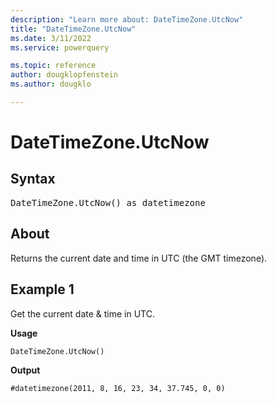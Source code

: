 ```yaml
---
description: "Learn more about: DateTimeZone.UtcNow"
title: "DateTimeZone.UtcNow"
ms.date: 3/11/2022
ms.service: powerquery

ms.topic: reference
author: dougklopfenstein
ms.author: dougklo

---
```

# DateTimeZone.UtcNow

## Syntax

<pre>
DateTimeZone.UtcNow() as datetimezone
</pre>
  
## About

Returns the current date and time in UTC (the GMT timezone).

## Example 1

Get the current date & time in UTC.

**Usage**

```powerquery-m
DateTimeZone.UtcNow()
```

**Output**

`#datetimezone(2011, 8, 16, 23, 34, 37.745, 0, 0)`
